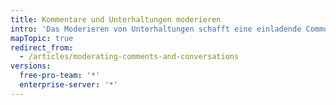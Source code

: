 ```yaml
---
title: Kommentare und Unterhaltungen moderieren
intro: 'Das Moderieren von Unterhaltungen schafft eine einladende Community für alle Mitwirkenden in Deinem Projekt, indem eine gesunde Zusammenarbeit gefördert wird und Konflikte deeskaliert werden. Du kannst den Verhaltenskodex Deiner Community auf Diskussionen anwenden, indem Du gemeldete Inhalte überprüfst, Kommentare bearbeitest und löschst und Unterhaltungen sperrst.'
mapTopic: true
redirect_from:
  - /articles/moderating-comments-and-conversations
versions:
  free-pro-team: '*'
  enterprise-server: '*'
---
```


